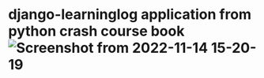 # django-learninglog application from python crash course book![Screenshot from 2022-11-14 15-20-19](https://user-images.githubusercontent.com/44553579/201697796-ca6c9861-36f4-4b98-8141-b0849a271032.png)
